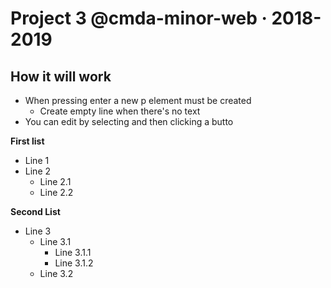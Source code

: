# Project 3 @cmda-minor-web · 2018-2019

## How it will work
- When pressing enter a new p element must be created
  - Create empty line when there's no text
- You can edit by selecting and then clicking a butto

**First list**
- Line 1
- Line 2
  - Line 2.1
  - Line 2.2

**Second List**
- Line 3
  - Line 3.1
    - Line 3.1.1
    - Line 3.1.2
  - Line 3.2
